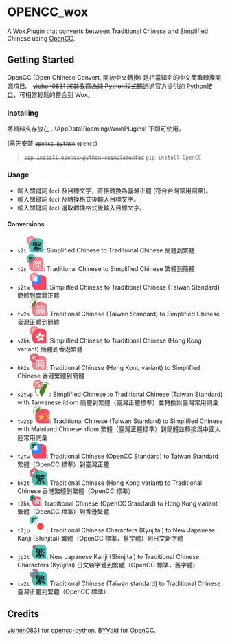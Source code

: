 # OPENCC_wox
  A [Wox](https://github.com/Wox-launcher/Wox).Plugin that converts between Traditional Chinese and Simplified Chinese using [OpenCC](https://github.com/BYVoid/OpenCC).

## Getting Started

  OpenCC (Open Chinese Convert, 開放中文轉換) 是相當知名的中文簡繁轉換開源項目。
  ~~[yichen0831](https://github.com/yichen0831/opencc-python) 將其改寫為純 Python程式碼~~透過官方提供的 [Python接口](https://pypi.org/project/OpenCC/)，可相當輕鬆的整合到 Wox。

### Installing

將資料夾存放在 ..\AppData\Roaming\Wox\Plugins\ 下即可使用。

(需先安裝 ~~`opencc-python`~~ `opencc`)
> ~~`pip install opencc-python-reimplemented`~~
> `pip install OpenCC`

### Usage

- 輸入關鍵詞 (`cc`) 及目標文字，直接轉換為臺灣正體 (符合台灣常用詞彙)。
- 輸入關鍵詞 (`cc`) 及轉換格式後輸入目標文字。
- 輸入關鍵詞 (`cc`) 選取轉換格式後輸入目標文字。

#### Conversions

  * `s2t`<img src="Images/s2t.png" style="zoom:25%;" />: Simplified Chinese to Traditional Chinese 簡體到繁體
  * `t2s`<img src="Images/t2s.png" style="zoom:25%;" />: Traditional Chinese to Simplified Chinese 繁體到簡體
  * `s2tw`<img src="Images/s2tw.png" style="zoom:25%;" />: Simplified Chinese to Traditional Chinese (Taiwan Standard) 簡體到臺灣正體
  * `tw2s`<img src="Images/tw2s.png" style="zoom:25%;" />: Traditional Chinese (Taiwan Standard) to Simplified Chinese 臺灣正體到簡體
  * `s2hk`<img src="Images/s2hk.png" style="zoom:25%;" />: Simplified Chinese to Traditional Chinese (Hong Kong variant) 簡體到香港繁體
  * `hk2s`<img src="Images/hk2s.png" style="zoom:25%;" />: Traditional Chinese (Hong Kong variant) to Simplified Chinese 香港繁體到簡體
  * `s2twp`<img src="Images/s2twp.png" style="zoom:25%;" />: Simplified Chinese to Traditional Chinese (Taiwan Standard) with Taiwanese idiom 簡體到繁體（臺灣正體標準）並轉換爲臺灣常用詞彙
  * `tw2sp`<img src="Images/tw2sp.png" style="zoom:25%;" />: Traditional Chinese (Taiwan Standard) to Simplified Chinese with Mainland Chinese idiom 繁體（臺灣正體標準）到簡體並轉換爲中國大陸常用詞彙
  * `t2tw`<img src="Images/t2tw.png" style="zoom:25%;" />: Traditional Chinese (OpenCC Standard) to Taiwan Standard 繁體（OpenCC 標準）到臺灣正體
  * `hk2t`<img src="Images/hk2t.png" style="zoom:25%;" />: Traditional Chinese (Hong Kong variant) to Traditional Chinese 香港繁體到繁體（OpenCC 標準）
  * `t2hk`<img src="Images/t2hk.png" style="zoom:25%;" />: Traditional Chinese (OpenCC Standard) to Hong Kong variant 繁體（OpenCC 標準）到香港繁體
  * `t2jp`<img src="Images/t2jp.png" style="zoom:25%;" />: Traditional Chinese Characters (Kyūjitai) to New Japanese Kanji (Shinjitai) 繁體（OpenCC 標準，舊字體）到日文新字體
  * `jp2t`<img src="Images/jp2t.png" style="zoom:25%;" />: New Japanese Kanji (Shinjitai) to Traditional Chinese Characters (Kyūjitai) 日文新字體到繁體（OpenCC 標準，舊字體）
  * `tw2t`<img src="Images/tw2t.png" style="zoom:25%;" />: Traditional Chinese (Taiwan standard) to Traditional Chinese 臺灣正體到繁體（OpenCC 標準）


## Credits
[yichen0831](https://github.com/yichen0831/opencc-python) for [opencc-python](https://github.com/yichen0831/opencc-python).
[BYVoid](https://github.com/BYVoid/OpenCC) for [OpenCC](https://github.com/BYVoid/OpenCC).
